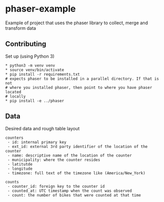 # phaser-example
Example of project that uses the phaser library to collect, merge and transform data

## Contributing

Set up (using Python 3)

    * python3 -m venv venv
    * source venv/bin/activate
    * pip install -r requirements.txt
    # expects phaser to be installed in a parallel directory. If that is not
    # where you installed phaser, then point to where you have phaser located
    # locally
    * pip install -e ../phaser 


## Data

Desired data and rough table layout

```
counters
 - id: internal primary key
 - ext_id: external 3rd party identifier of the location of the counter
 - name: descriptive name of the location of the counter
 - municipality: where the counter resides
 - latitutde
 - longitude
 - timezone: full text of the timezone like (America/New_York)

counts
 - counter_id: foreign key to the counter id
 - counted_at: UTC timestamp when the count was observed
 - count: the number of bikes that were counted at that time
